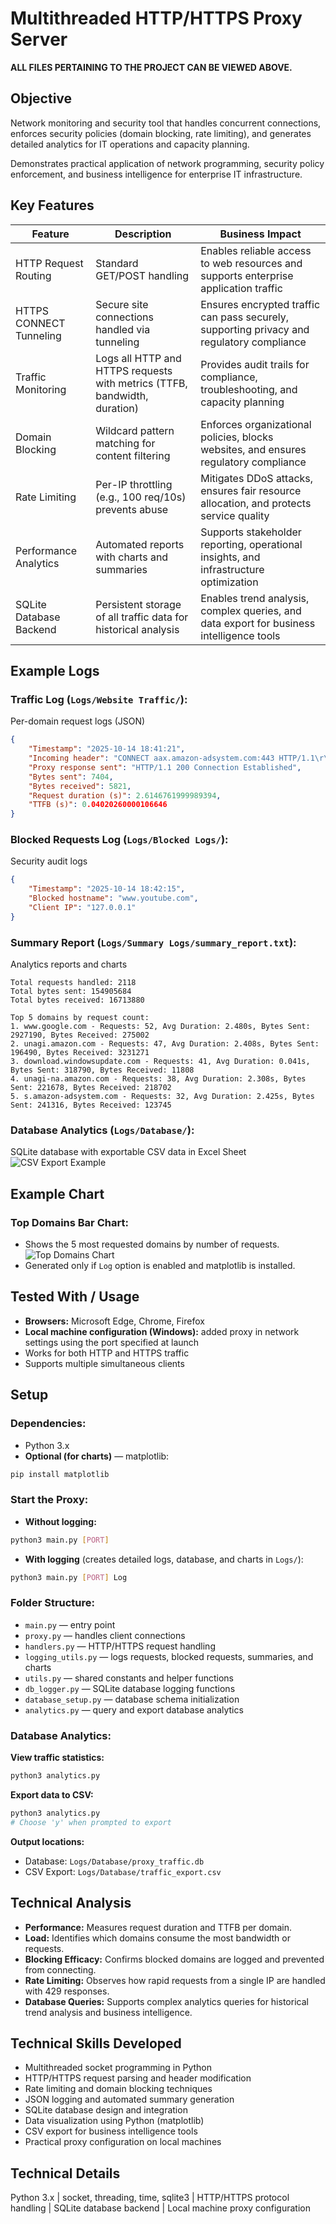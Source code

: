 # Multithreaded HTTP/HTTPS Proxy Server

**ALL FILES PERTAINING TO THE PROJECT CAN BE VIEWED ABOVE.**

## Objective
Network monitoring and security tool that handles concurrent 
connections, enforces security policies (domain blocking, rate limiting), 
and generates detailed analytics for IT operations and capacity planning.

Demonstrates practical application of network programming, security policy 
enforcement, and business intelligence for enterprise IT infrastructure.

## Key Features
| Feature                  | Description                                        | Business Impact                                         |
|---------------------------|---------------------------------------------------|--------------------------------------------------------|
| HTTP Request Routing      | Standard GET/POST handling                        | Enables reliable access to web resources and supports enterprise application traffic |
| HTTPS CONNECT Tunneling   | Secure site connections handled via tunneling    | Ensures encrypted traffic can pass securely, supporting privacy and regulatory compliance |
| Traffic Monitoring        | Logs all HTTP and HTTPS requests with metrics (TTFB, bandwidth, duration) | Provides audit trails for compliance, troubleshooting, and capacity planning |
| Domain Blocking           | Wildcard pattern matching for content filtering  | Enforces organizational policies, blocks websites, and ensures regulatory compliance |
| Rate Limiting             | Per-IP throttling (e.g., 100 req/10s) prevents abuse | Mitigates DDoS attacks, ensures fair resource allocation, and protects service quality |
| Performance Analytics     | Automated reports with charts and summaries      | Supports stakeholder reporting, operational insights, and infrastructure optimization |
| SQLite Database Backend   | Persistent storage of all traffic data for historical analysis | Enables trend analysis, complex queries, and data export for business intelligence tools |

## Example Logs

### Traffic Log (`Logs/Website Traffic/`):
Per-domain request logs (JSON)
```json
{
    "Timestamp": "2025-10-14 18:41:21",
    "Incoming header": "CONNECT aax.amazon-adsystem.com:443 HTTP/1.1\r\nUser-Agent: Mozilla/5.0 (Windows NT 10.0; Win64; x64; rv:143.0) Gecko/20100101 Firefox/143.0\r\nProxy-Connection: keep-alive\r\nConnection: keep-alive\r\nHost: aax.amazon-adsystem.com:443\r\n\r\n",
    "Proxy response sent": "HTTP/1.1 200 Connection Established",
    "Bytes sent": 7404,
    "Bytes received": 5821,
    "Request duration (s)": 2.6146761999989394,
    "TTFB (s)": 0.04020260000106646
}
```

### Blocked Requests Log (`Logs/Blocked Logs/`):
Security audit logs
```json
{
    "Timestamp": "2025-10-14 18:42:15",
    "Blocked hostname": "www.youtube.com",
    "Client IP": "127.0.0.1"
}
```

### Summary Report (`Logs/Summary Logs/summary_report.txt`):
Analytics reports and charts
```
Total requests handled: 2118
Total bytes sent: 154905684
Total bytes received: 16713880

Top 5 domains by request count:
1. www.google.com - Requests: 52, Avg Duration: 2.480s, Bytes Sent: 2927190, Bytes Received: 275002
2. unagi.amazon.com - Requests: 47, Avg Duration: 2.408s, Bytes Sent: 196490, Bytes Received: 3231271
3. download.windowsupdate.com - Requests: 41, Avg Duration: 0.041s, Bytes Sent: 318790, Bytes Received: 11808
4. unagi-na.amazon.com - Requests: 38, Avg Duration: 2.308s, Bytes Sent: 221678, Bytes Received: 218702
5. s.amazon-adsystem.com - Requests: 32, Avg Duration: 2.425s, Bytes Sent: 241316, Bytes Received: 123745
```

### Database Analytics (`Logs/Database/`):
SQLite database with exportable CSV data in Excel Sheet
![CSV Export Example](Logs/Database/Traffic%20Export%20Database.png)

## Example Chart

### Top Domains Bar Chart:
- Shows the 5 most requested domains by number of requests.
![Top Domains Chart](Logs/Summary%20Logs/top_domains.png)
- Generated only if `Log` option is enabled and matplotlib is installed.

## Tested With / Usage

- **Browsers:** Microsoft Edge, Chrome, Firefox
- **Local machine configuration (Windows):** added proxy in network settings using the port specified at launch
- Works for both HTTP and HTTPS traffic
- Supports multiple simultaneous clients

## Setup

### Dependencies:
- Python 3.x
- **Optional (for charts)** — matplotlib:
```bash
pip install matplotlib
```

### Start the Proxy:
- **Without logging:**
```bash
python3 main.py [PORT]
```

- **With logging** (creates detailed logs, database, and charts in `Logs/`):
```bash
python3 main.py [PORT] Log
```

### Folder Structure:
- `main.py` — entry point
- `proxy.py` — handles client connections
- `handlers.py` — HTTP/HTTPS request handling
- `logging_utils.py` — logs requests, blocked requests, summaries, and charts
- `utils.py` — shared constants and helper functions
- `db_logger.py` — SQLite database logging functions
- `database_setup.py` — database schema initialization
- `analytics.py` — query and export database analytics

### Database Analytics:

**View traffic statistics:**
```bash
python3 analytics.py
```

**Export data to CSV:**
```bash
python3 analytics.py
# Choose 'y' when prompted to export
```

**Output locations:**
- Database: `Logs/Database/proxy_traffic.db`
- CSV Export: `Logs/Database/traffic_export.csv`

## Technical Analysis

- **Performance:** Measures request duration and TTFB per domain.
- **Load:** Identifies which domains consume the most bandwidth or requests.
- **Blocking Efficacy:** Confirms blocked domains are logged and prevented from connecting.
- **Rate Limiting:** Observes how rapid requests from a single IP are handled with 429 responses.
- **Database Queries:** Supports complex analytics queries for historical trend analysis and business intelligence.

## Technical Skills Developed

- Multithreaded socket programming in Python
- HTTP/HTTPS request parsing and header modification
- Rate limiting and domain blocking techniques
- JSON logging and automated summary generation
- SQLite database design and integration
- Data visualization using Python (matplotlib)
- CSV export for business intelligence tools
- Practical proxy configuration on local machines

## Technical Details
Python 3.x | socket, threading, time, sqlite3 | HTTP/HTTPS protocol handling | SQLite database backend | Local machine proxy configuration

